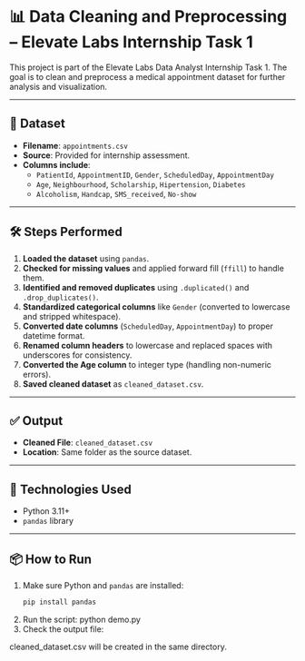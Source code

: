 # 📊 Data Cleaning and Preprocessing – Elevate Labs Internship Task 1

This project is part of the Elevate Labs Data Analyst Internship Task 1. The goal is to clean and preprocess a medical appointment dataset for further analysis and visualization.

---

## 📁 Dataset

- **Filename**: `appointments.csv`
- **Source**: Provided for internship assessment.
- **Columns include**:
  - `PatientId`, `AppointmentID`, `Gender`, `ScheduledDay`, `AppointmentDay`
  - `Age`, `Neighbourhood`, `Scholarship`, `Hipertension`, `Diabetes`
  - `Alcoholism`, `Handcap`, `SMS_received`, `No-show`

---

## 🛠️ Steps Performed

1. **Loaded the dataset** using `pandas`.
2. **Checked for missing values** and applied forward fill (`ffill`) to handle them.
3. **Identified and removed duplicates** using `.duplicated()` and `.drop_duplicates()`.
4. **Standardized categorical columns** like `Gender` (converted to lowercase and stripped whitespace).
5. **Converted date columns** (`ScheduledDay`, `AppointmentDay`) to proper datetime format.
6. **Renamed column headers** to lowercase and replaced spaces with underscores for consistency.
7. **Converted the Age column** to integer type (handling non-numeric errors).
8. **Saved cleaned dataset** as `cleaned_dataset.csv`.

---

## ✅ Output

- **Cleaned File**: `cleaned_dataset.csv`
- **Location**: Same folder as the source dataset.

---

## 🐍 Technologies Used

- Python 3.11+
- `pandas` library

---

## 📦 How to Run

1. Make sure Python and `pandas` are installed:
   ```bash
   pip install pandas
2. Run the script:
  python demo.py
3. Check the output file:

cleaned_dataset.csv will be created in the same directory.

